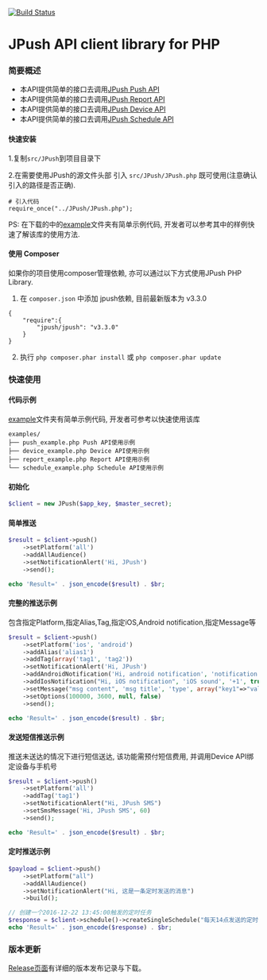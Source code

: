 [![Build Status](https://travis-ci.org/jpush/jpush-api-php-client.svg?branch=master)](https://travis-ci.org/jpush/jpush-api-php-client)

# JPush API client library for PHP

### 简要概述

* 本API提供简单的接口去调用[JPush Push API](http://docs.jpush.io/server/rest_api_v3_push/)
* 本API提供简单的接口去调用[JPush Report API](http://docs.jpush.io/server/rest_api_v3_report/)
* 本API提供简单的接口去调用[JPush Device API](http://docs.jpush.io/server/rest_api_v3_device/)
* 本API提供简单的接口去调用[JPush Schedule API](http://docs.jpush.io/server/rest_api_push_schedule/)


#### 快速安装

1.复制`src/JPush`到项目目录下

2.在需要使用JPush的源文件头部 引入 `src/JPush/JPush.php`  既可使用(注意确认引入的路径是否正确).

```
# 引入代码
require_once("../JPush/JPush.php");
```
PS: 在下载的中的[example](https://github.com/jpush/jpush-api-php-client/tree/master/examples)文件夹有简单示例代码, 开发者可以参考其中的样例快速了解该库的使用方法.



#### 使用 Composer

如果你的项目使用composer管理依赖, 亦可以通过以下方式使用JPush PHP Library.


1. 在 `composer.json` 中添加 jpush依赖, 目前最新版本为 v3.3.0

```
{
    "require":{
        "jpush/jpush": "v3.3.0"
    }
}
```
2. 执行 `php composer.phar install` 或 `php composer.phar update`




### 快速使用

#### 代码示例

[example](https://github.com/jpush/jpush-api-php-client/tree/master/examples)文件夹有简单示例代码, 开发者可参考以快速使用该库

```
examples/
├── push_example.php Push API使用示例
├── device_example.php Device API使用示例
├── report_example.php Report API使用示例
└── schedule_example.php Schedule API使用示例
```

#### 初始化

```php
$client = new JPush($app_key, $master_secret);
```

#### 简单推送

```php
$result = $client->push()
    ->setPlatform('all')
    ->addAllAudience()
    ->setNotificationAlert('Hi, JPush')
    ->send();

echo 'Result=' . json_encode($result) . $br;
```

#### 完整的推送示例

包含指定Platform,指定Alias,Tag,指定iOS,Android notification,指定Message等

```php
$result = $client->push()
    ->setPlatform('ios', 'android')
    ->addAlias('alias1')
    ->addTag(array('tag1', 'tag2'))
    ->setNotificationAlert('Hi, JPush')
    ->addAndroidNotification('Hi, android notification', 'notification title', 1, array("key1"=>"value1", "key2"=>"value2"))
    ->addIosNotification("Hi, iOS notification", 'iOS sound', '+1', true, 'iOS category', array("key1"=>"value1", "key2"=>"value2"))
    ->setMessage("msg content", 'msg title', 'type', array("key1"=>"value1", "key2"=>"value2"))
    ->setOptions(100000, 3600, null, false)
    ->send();

echo 'Result=' . json_encode($result) . $br;
```

#### 发送短信推送示例

推送未送达的情况下进行短信送达, 该功能需预付短信费用, 并调用Device API绑定设备与手机号

```php
$result = $client->push()
    ->setPlatform('all')
    ->addTag('tag1')
    ->setNotificationAlert("Hi, JPush SMS")
    ->setSmsMessage('Hi, JPush SMS', 60)
    ->send();

echo 'Result=' . json_encode($result) . $br;
```

#### 定时推送示例

```php
$payload = $client->push()
    ->setPlatform("all")
    ->addAllAudience()
    ->setNotificationAlert("Hi, 这是一条定时发送的消息")
    ->build();

// 创建一个2016-12-22 13:45:00触发的定时任务
$response = $client->schedule()->createSingleSchedule("每天14点发送的定时任务", $payload, array("time"=>"2016-12-22 13:45:00"));
echo 'Result=' . json_encode($response) . $br;
```


### 版本更新

[Release页面](https://github.com/jpush/jpush-api-php-client/releases/)有详细的版本发布记录与下载。



